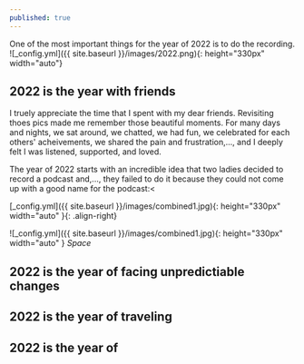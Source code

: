 ```yaml
---
published: true
---
```


One of the most important things for the year of 2022 is to do the recording.
![_config.yml]({{ site.baseurl }}/images/2022.png){: height="330px" width="auto"}
## 2022 is the year with friends
I truely appreciate the time that I spent with my dear friends. Revisiting thoes pics made me remember those beautiful moments. For many days and nights, we sat around, we chatted, we had fun, we celebrated for each others' acheivements, we shared the pain and frustration,..., and I deeply felt I was listened, supported, and loved.

The year of 2022 starts with an incredible idea that two ladies decided to record a podcast and,..., they failed to do it because they could not come up with a good name for the podcast:<

[_config.yml]({{ site.baseurl }}/images/combined1.jpg){: height="330px" width="auto" }{: .align-right}

![_config.yml]({{ site.baseurl }}/images/combined1.jpg){: height="330px" width="auto" }
*Space*


## 2022 is the year of facing unpredictiable changes


## 2022 is the year of traveling

## 2022 is the year of
